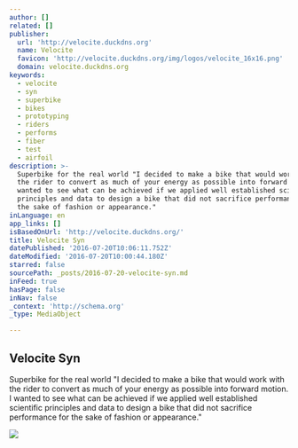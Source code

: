 ```yaml
---
author: []
related: []
publisher:
  url: 'http://velocite.duckdns.org'
  name: Velocite
  favicon: 'http://velocite.duckdns.org/img/logos/velocite_16x16.png'
  domain: velocite.duckdns.org
keywords:
  - velocite
  - syn
  - superbike
  - bikes
  - prototyping
  - riders
  - performs
  - fiber
  - test
  - airfoil
description: >-
  Superbike for the real world "I decided to make a bike that would work with
  the rider to convert as much of your energy as possible into forward motion. I
  wanted to see what can be achieved if we applied well established scientific
  principles and data to design a bike that did not sacrifice performance for
  the sake of fashion or appearance."
inLanguage: en
app_links: []
isBasedOnUrl: 'http://velocite.duckdns.org/'
title: Velocite Syn
datePublished: '2016-07-20T10:06:11.752Z'
dateModified: '2016-07-20T10:00:44.180Z'
starred: false
sourcePath: _posts/2016-07-20-velocite-syn.md
inFeed: true
hasPage: false
inNav: false
_context: 'http://schema.org'
_type: MediaObject

---
```

<article style=""><h1>Velocite Syn</h1><p>Superbike for the real world "I decided to make a bike that would work with the rider to convert as much of your energy as possible into forward motion. I wanted to see what can be achieved if we applied well established scientific principles and data to design a bike that did not sacrifice performance for the sake of fashion or appearance."</p><img src="http://velocite.duckdns.org/img/images/designed_by_science_1440.jpg" /></article>